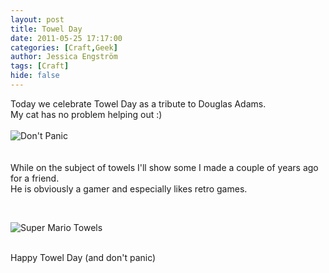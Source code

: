 ```yaml
---
layout: post
title: Towel Day
date: 2011-05-25 17:17:00
categories: [Craft,Geek]
author: Jessica Engström
tags: [Craft]
hide: false
---
```

<p>Today we celebrate Towel Day as a tribute to Douglas Adams. <br>My cat has no problem helping out :)<br><br><img alt="Don't Panic" src="/PostImages/2011%2f5%2fTowelDaySputnik.png"><br><br><br>While on the subject of towels I'll show some I made a couple of years ago for a friend.<br>He is obviously a gamer and especially likes retro games.</p> <p>&nbsp;</p> <p><img alt="Super Mario Towels" src="/PostImages/2011%2f5%2fSuperMarioTowels.png"></p> <p><br>Happy Towel Day (and don't panic)</p>
